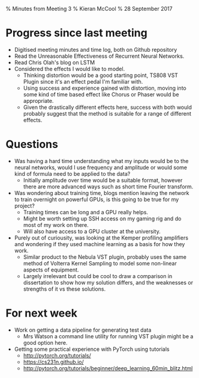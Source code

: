 % Minutes from Meeting 3
% Kieran McCool
% 28 September 2017

# Progress since last meeting

* Digitised meeting minutes and time log, both on Github repository
* Read the Unreasonable Effectiveness of Recurrent Neural Networks.
* Read Chris Olah's blog on LSTM
* Considered the effects I would like to model.
    - Thinking distortion would be a good starting point, TS808 VST Plugin since it's an effect pedal I'm familiar with.
    - Using success and experience gained with distortion, moving into some kind of time based effect like Chorus or Phaser would be appropriate.
    - Given the drastically different effects here, success with both would probably suggest that the method is suitable for a range of different effects.

# Questions

* Was having a hard time understanding what my inputs would be to the neural networks, would I use frequency and amplitude or would some kind of formula need to be applied to the data?
    - Initially amplitude over time would be a suitable format, however there are more advanced ways such as short time Fourier transform.
* Was wondering about training time, blogs mention leaving the network to train overnight on powerful GPUs, is this going to be true for my project?
    - Training times can be long and a GPU really helps.
    - Might be worth setting up SSH access on my gaming rig and do most of my work on there.
    - Will also have access to a GPU cluster at the university.
* Purely out of curiousity, was looking at the Kemper profiling amplifiers and wondering if they used machine learning as a basis for how they work.
    - Similar product to the Nebula VST plugin, probably uses the same method of Volterra Kernel Sampling to model some non-linear aspects of equipment.
    - Largely irrelevant but could be cool to draw a comparison in dissertation to show how my solution differs, and the weaknesses or strengths of it vs these solutions.

# For next week

* Work on getting a data pipeline for generating test data
    - Mrs Watson a command line utility for running VST plugin might be a good option here.
* Getting some practical experience with PyTorch using tutorials
    - http://pytorch.org/tutorials/
    - https://cs231n.github.io/
    - http://pytorch.org/tutorials/beginner/deep_learning_60min_blitz.html
